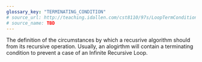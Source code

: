 ```yaml
---
glossary_key: "TERMINATING_CONDITION"
# source_url: http://teaching.idallen.com/cst8110/97s/LoopTermConditions.html
# source_name: TBD
---
```


The definition of the circumstances by which a recusrive algorithm should from its recursive operation. Usually, an alogirthm will contain a terminating condition to prevent a case of an Infinite Recursive Loop.
